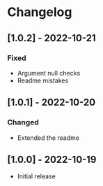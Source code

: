 # Changelog

## [1.0.2] - 2022-10-21
### Fixed
- Argument null checks
- Readme mistakes

## [1.0.1] - 2022-10-20
### Changed
- Extended the readme

## [1.0.0] - 2022-10-19
- Initial release
